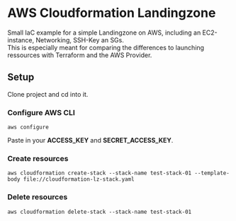 # AWS Cloudformation Landingzone
Small IaC example for a simple Landingzone on AWS, including an EC2-instance, Networking, SSH-Key an SGs.  
This is especially meant for comparing the differences to launching ressources with Terraform and the AWS Provider.  

## Setup
Clone project and cd into it.  

### Configure AWS CLI
```
aws configure
```
Paste in your **ACCESS_KEY** and **SECRET_ACCESS_KEY**.  

### Create resources
```
aws cloudformation create-stack --stack-name test-stack-01 --template-body file://cloudformation-lz-stack.yaml
```

### Delete resources
```
aws cloudformation delete-stack --stack-name test-stack-01
```